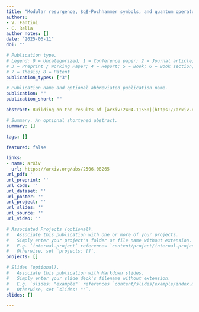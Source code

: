 ```yaml
---
title: "Modular resurgence, $q$-Pochhammer symbols, and quantum operators from mirror curves"
authors:
- V. Fantini
- C. Rella
author_notes: []
date: "2025-06-11"
doi: ""

# Publication type.
# Legend: 0 = Uncategorized; 1 = Conference paper; 2 = Journal article;
# 3 = Preprint / Working Paper; 4 = Report; 5 = Book; 6 = Book section;
# 7 = Thesis; 8 = Patent
publication_types: ["3"]

# Publication name and optional abbreviated publication name.
publication: ""
publication_short: ""

abstract: Building on the results of [arXiv:2404.11550](https://arxiv.org/abs/2404.11550) and [arXiv:2404.10695](https://arxiv.org/abs/2404.10695), we study the resurgence of $q$-Pochhammer symbols and determine their summability and quantum modularity properties. We construct a new, infinite family of pairs of modular resurgent series from the asymptotic expansions of sums of $q$-Pochhammer symbols weighted by suitable Dirichlet characters. These weighted sums fit into the modular resurgence paradigm and provide further evidence supporting our conjectures in [arXiv:2404.11550](https://arxiv.org/abs/2404.11550). In the context of the topological string/spectral theory correspondence for toric Calabi-Yau threefolds, Kashaev and Mariño proved that the spectral traces of canonical quantum operators associated with local weighted projective planes can be expressed as sums of $q$-Pochhammer symbols. Exploiting this relation, we show that an exact strong-weak resurgent symmetry, first observed by the second author in [arXiv:2212.10606](https://arxiv.org/abs/2212.10606) and fully formalized in [arXiv:2404.10695](https://arxiv.org/abs/2404.10695) for local $\mathbb{P}^2$, applies to all local $\mathbb{P}^{m,n}$, albeit stripped of some of the underlying number-theoretic properties. Under some assumptions, these properties are restored when considering linear combinations of the spectral traces that reproduce the weighted sums above.

# Summary. An optional shortened abstract.
summary: []

tags: []

featured: false

links:
- name: arXiv
  url: https://arxiv.org/abs/2506.08265
url_pdf: '' 
url_preprint: '' 
url_code: ''
url_dataset: ''
url_poster: ''
url_project: ''
url_slides: ''
url_source: ''
url_video: ''

# Associated Projects (optional).
#   Associate this publication with one or more of your projects.
#   Simply enter your project's folder or file name without extension.
#   E.g. `internal-project` references `content/project/internal-project/index.md`.
#   Otherwise, set `projects: []`.
projects: []

# Slides (optional).
#   Associate this publication with Markdown slides.
#   Simply enter your slide deck's filename without extension.
#   E.g. `slides: "example"` references `content/slides/example/index.md`.
#   Otherwise, set `slides: ""`.
slides: []

---
```

